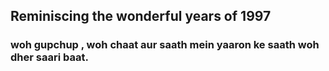 ## Reminiscing the wonderful years of 1997 
 
  ### woh gupchup , woh chaat aur saath mein yaaron ke saath woh dher saari baat.
  



